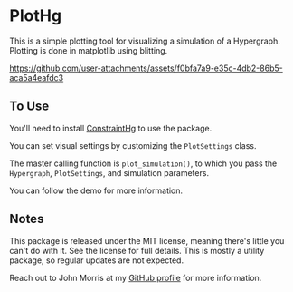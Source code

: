 # PlotHg
This is a simple plotting tool for visualizing a simulation of a 
Hypergraph. Plotting is done in matplotlib using blitting.

https://github.com/user-attachments/assets/f0bfa7a9-e35c-4db2-86b5-aca5a4eafdc3

## To Use
You'll need to install [ConstraintHg](https://constrainthg.readthedocs.io/en/latest/index.html)
to use the package.

You can set visual settings by customizing the `PlotSettings` class.

The master calling function is `plot_simulation()`, to which you pass the
`Hypergraph`, `PlotSettings`, and simulation parameters.

You can follow the demo for more information.

## Notes
This package is released under the MIT license, meaning there's little 
you can't do with it. See the license for full details. This is mostly
a utility package, so regular updates are not expected.

Reach out to John Morris at my [GitHub profile](https://github.com/jmorris335) 
for more information.

